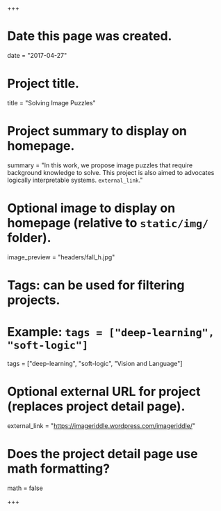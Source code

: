 +++
# Date this page was created.
date = "2017-04-27"

# Project title.
title = "Solving Image Puzzles"

# Project summary to display on homepage.
summary = "In this work, we propose image puzzles that require background knowledge to solve. This project is also aimed to advocates logically interpretable systems. `external_link`."

# Optional image to display on homepage (relative to `static/img/` folder).
image_preview = "headers/fall_h.jpg"

# Tags: can be used for filtering projects.
# Example: `tags = ["deep-learning", "soft-logic"]`
tags = ["deep-learning", "soft-logic", "Vision and Language"]

# Optional external URL for project (replaces project detail page).
external_link = "https://imageriddle.wordpress.com/imageriddle/"

# Does the project detail page use math formatting?
math = false

+++

